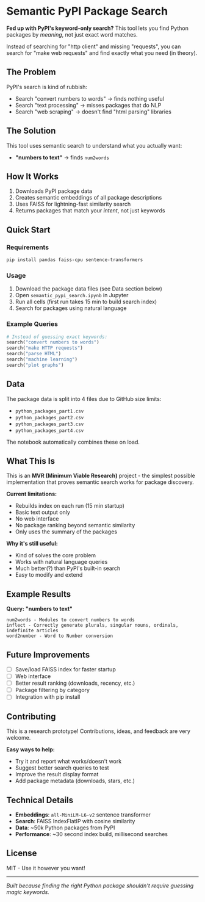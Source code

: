 # Semantic PyPI Package Search

**Fed up with PyPI's keyword-only search?** This tool lets you find Python packages by *meaning*, not just exact word matches.

Instead of searching for "http client" and missing "requests", you can search for "make web requests" and find exactly what you need (in theory).

## The Problem

PyPI's search is kind of rubbish:
- Search "convert numbers to words" → finds nothing useful
- Search "text processing" → misses packages that do NLP
- Search "web scraping" → doesn't find "html parsing" libraries

## The Solution

This tool uses semantic search to understand what you actually want:
- **"numbers to text"** → finds `num2words`

## How It Works

1. Downloads PyPI package data
2. Creates semantic embeddings of all package descriptions
3. Uses FAISS for lightning-fast similarity search
4. Returns packages that match your *intent*, not just keywords

## Quick Start

### Requirements
```bash
pip install pandas faiss-cpu sentence-transformers
```

### Usage
1. Download the package data files (see Data section below)
2. Open `semantic_pypi_search.ipynb` in Jupyter
3. Run all cells (first run takes 15 min to build search index)
4. Search for packages using natural language

### Example Queries
```python
# Instead of guessing exact keywords:
search("convert numbers to words")
search("make HTTP requests") 
search("parse HTML")
search("machine learning")
search("plot graphs")
```

## Data

The package data is split into 4 files due to GitHub size limits:
- `python_packages_part1.csv`
- `python_packages_part2.csv` 
- `python_packages_part3.csv`
- `python_packages_part4.csv`

The notebook automatically combines these on load.

## What This Is

This is an **MVR (Minimum Viable Research)** project - the simplest possible implementation that proves semantic search works for package discovery. 

**Current limitations:**
- Rebuilds index on each run (15 min startup)
- Basic text output only
- No web interface
- No package ranking beyond semantic similarity
- Only uses the summary of the packages

**Why it's still useful:**
- Kind of solves the core problem
- Works with natural language queries
- Much better(?) than PyPI's built-in search
- Easy to modify and extend

## Example Results

**Query: "numbers to text"**
```
num2words - Modules to convert numbers to words
inflect - Correctly generate plurals, singular nouns, ordinals, indefinite articles
word2number - Word to Number conversion
```

## Future Improvements

- [ ] Save/load FAISS index for faster startup
- [ ] Web interface
- [ ] Better result ranking (downloads, recency, etc.)
- [ ] Package filtering by category
- [ ] Integration with pip install

## Contributing

This is a research prototype! Contributions, ideas, and feedback are very welcome.

**Easy ways to help:**
- Try it and report what works/doesn't work
- Suggest better search queries to test
- Improve the result display format
- Add package metadata (downloads, stars, etc.)

## Technical Details

- **Embeddings**: `all-MiniLM-L6-v2` sentence transformer
- **Search**: FAISS IndexFlatIP with cosine similarity
- **Data**: ~50k Python packages from PyPI
- **Performance**: ~30 second index build, millisecond searches

## License

MIT - Use it however you want!

---

*Built because finding the right Python package shouldn't require guessing magic keywords.*